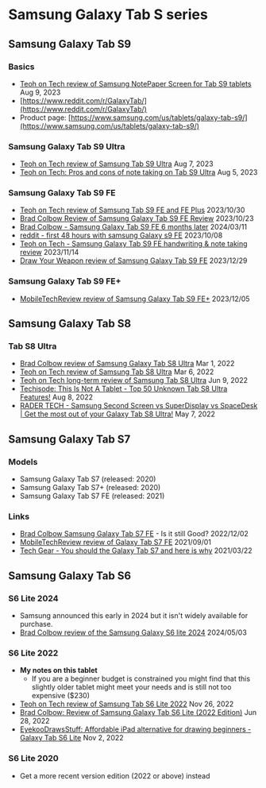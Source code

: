 # Samsung Galaxy Tab S series

## Samsung Galaxy Tab S9

### Basics

* [Teoh on Tech review of Samsung NotePaper Screen for Tab S9 tablets](https://youtu.be/i6A-61GllGY) Aug 9, 2023
* [https://www.reddit.com/r/GalaxyTab/](https://www.reddit.com/r/GalaxyTab/)
* Product page: [https://www.samsung.com/us/tablets/galaxy-tab-s9/](https://www.samsung.com/us/tablets/galaxy-tab-s9/)

### Samsung Galaxy Tab S9 Ultra

* [Teoh on Tech review of Samsung Tab S9 Ultra](https://www.youtube.com/watch?v=pM-skwRH3GE) Aug 7, 2023
* [Teoh on Tech: Pros and cons of note taking on Tab S9 Ultra](https://youtu.be/Rmtk4-ItSC0) Aug 5, 2023

### Samsung Galaxy Tab S9 FE

* [Teoh on Tech review of Samsung Tab S9 FE and FE Plus](https://www.youtube.com/watch?v=lZI9gB3siNs) 2023/10/30&#x20;
* [Brad Colbow Review of Samsung Galaxy Tab S9 FE Review](https://www.youtube.com/watch?v=8Pb7OAERdZg) 2023/10/23
* [Brad Colbow - Samsung Galaxy Tab S9 FE 6 months later](https://www.youtube.com/watch?v=H5gTmrUzS1A) 2024/03/11&#x20;
* [reddit - first 48 hours with samsung Galaxy s9 FE](https://www.reddit.com/r/Android/comments/1732g1v/my\_first\_48\_hours\_with\_the\_samsung\_galaxy\_tab\_s9) 2023/10/08
* [Teoh on Tech - Samsung Galaxy Tab S9 FE handwriting & note taking review](https://www.youtube.com/watch?v=11i6ZK8Tpu8) 2023/11/14
* [Draw Your Weapon review of Samsung Galaxy Tab S9 FE](https://drawyourweapon.com/galaxy-tab-s9-fe-artisreview/) 2023/12/29

### Samsung Galaxy Tab S9 FE+

* [MobileTechReview review of Samsung Galaxy Tab S9 FE+](https://www.youtube.com/watch?v=q1KW\_TV0fRY) 2023/12/05

## Samsung Galaxy Tab S8&#x20;

### Tab S8 Ultra

* [Brad Colbow review of Samsung Galaxy Tab S8 Ultra](https://youtu.be/LhhGFsFTLrw) Mar 1, 2022
* [Teoh on Tech review of Samsung Tab S8 Ultra](https://youtu.be/HYf9kdRGQ-E) Mar 6, 2022
* [Teoh on Tech long-term review of Samsung Tab S8 Ultra](https://youtu.be/Dir5QRelMLk) Jun 9, 2022
* [Techisode: This Is Not A Tablet - Top 50 Unknown Tab S8 Ultra Features!](https://www.youtube.com/watch?v=qIqYYi0dBU0) Aug 8, 2022
* [RADER TECH - Samsung Second Screen vs SuperDisplay vs SpaceDesk | Get the most out of your Galaxy Tab S8 Ultra!](https://www.youtube.com/watch?v=Jij2kFGGacY) May 7, 2022

## Samsung Galaxy Tab S7

### Models

* Samsung Galaxy Tab S7 (released: 2020)
* Samsung Galaxy Tab S7+ (released: 2020)&#x20;
* Samsung Galaxy Tab S7 FE (released: 2021)

### Links

* [Brad Colbow Samsung Galaxy Tab S7 FE](https://www.youtube.com/watch?v=9AILIj9lmWY) - Is it still Good? 2022/12/02&#x20;
* [MobileTechReview review of Galaxy Tab S7 FE](https://www.youtube.com/watch?v=4iF\_kVSGwPE) 2021/09/01
* [Tech Gear - You should the Galaxy Tab S7 and here is why](https://www.youtube.com/watch?v=PkyA\_rl7U4Y) 2021/03/22

## Samsung Galaxy Tab S6&#x20;

### S6 Lite 2024

* Samsung announced this early in 2024 but it isn't widely available for purchase.&#x20;
* [Brad Colbow review of the Samsung Galaxy S6 lite 2024](https://www.youtube.com/watch?v=ZhEq2pMUq28) 2024/05/03

### S6 Lite 2022

* **My notes on this tablet**
  * If you are a beginner budget is constrained you might find that this slightly older tablet might meet your needs and is still not too expensive ($230)
* [Teoh on Tech review of Samsung Tab S6 Lite 2022](https://youtu.be/mbdu6ID93xA) Nov 26, 2022
* [Brad Colbow: Review of Samsung Galaxy Tab S6 Lite (2022 Edition)](https://youtu.be/YTzQRP5G1aw) Jun 28, 2022
* [EyekooDrawsStuff: Affordable iPad alternative for drawing beginners - Galaxy Tab S6 Lite](https://www.youtube.com/watch?v=l6WwSRp63Zs) Nov 2, 2022

### S6 Lite 2020

* Get a more recent version edition (2022 or above) instead
